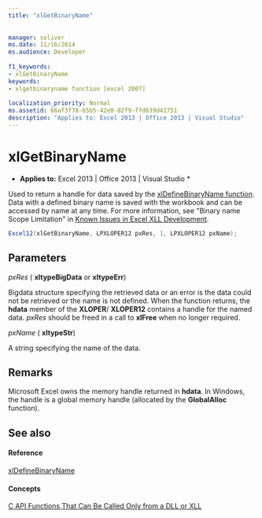 ```yaml
---
title: "xlGetBinaryName"
 
 
manager: soliver
ms.date: 11/16/2014
ms.audience: Developer
 
f1_keywords:
- xlGetBinaryName
keywords:
- xlgetbinaryname function [excel 2007]
 
localization_priority: Normal
ms.assetid: 66af3f78-65b5-42e0-82f9-ffd639d41751
description: "Applies to: Excel 2013 | Office 2013 | Visual Studio"
---
```


# xlGetBinaryName

 * **Applies to:** Excel 2013 | Office 2013 | Visual Studio * 
  
Used to return a handle for data saved by the [xlDefineBinaryName function](xldefinebinaryname.md). Data with a defined binary name is saved with the workbook and can be accessed by name at any time. For more information, see "Binary name Scope Limitation" in [Known Issues in Excel XLL Development](known-issues-in-excel-xll-development.md).
  
```cs
Excel12(xlGetBinaryName, LPXLOPER12 pxRes, 1, LPXLOPER12 pxName);
```

## Parameters

 _pxRes_ ( **xltypeBigData** or **xltypeErr**)
  
Bigdata structure specifying the retrieved data or an error is the data could not be retrieved or the name is not defined. When the function returns, the **hdata** member of the **XLOPER**/ **XLOPER12** contains a handle for the named data.  _pxRes_ should be freed in a call to **xlFree** when no longer required. 
  
 _pxName_ ( **xltypeStr**)
  
A string specifying the name of the data.
  
## Remarks

Microsoft Excel owns the memory handle returned in **hdata**. In Windows, the handle is a global memory handle (allocated by the **GlobalAlloc** function). 
  
## See also

#### Reference

[xlDefineBinaryName](xldefinebinaryname.md)
#### Concepts

[C API Functions That Can Be Called Only from a DLL or XLL](c-api-functions-that-can-be-called-only-from-a-dll-or-xll.md)

